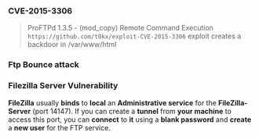 ### CVE-2015-3306
>ProFTPd 1.3.5 - (mod_copy) Remote Command Execution
`https://github.com/t0kx/exploit-CVE-2015-3306`
 exploit creates a backdoor in /var/www/html



### Ftp Bounce attack

### Filezilla Server Vulnerability
**FileZilla** usually **binds** to **local** an **Administrative service** for the **FileZilla-Server** (port 14147). If you can create a **tunnel** from **your machine** to access this port, you can **connect** to **it** using a **blank password** and **create** a **new user** for the FTP service.
